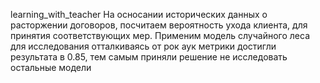 learning_with_teacher
 На осносании исторических данных о расторжении договоров, посчитаем вероятность ухода клиента, для принятия соответствующих мер.
 Применим модель случайного леса для исследования
отталкиваясь от рок аук метрики достигли результата в 0.85, тем самым приняли решение не исследовать остальные модели
